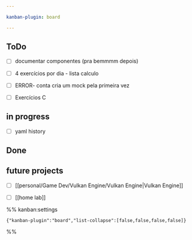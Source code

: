 ```yaml
---

kanban-plugin: board

---
```


## ToDo

- [ ] documentar componentes (pra bemmmm depois)
- [ ] 4 exercícios por dia - lista calculo
- [ ] ERROR- conta cria um mock pela primeira vez
- [ ] Exercícios C


## in progress

- [ ] yaml history


## Done



## future projects

- [ ] [[personal/Game Dev/Vulkan Engine/Vulkan Engine|Vulkan Engine]]
- [ ] [[home lab]]




%% kanban:settings
```
{"kanban-plugin":"board","list-collapse":[false,false,false,false]}
```
%%